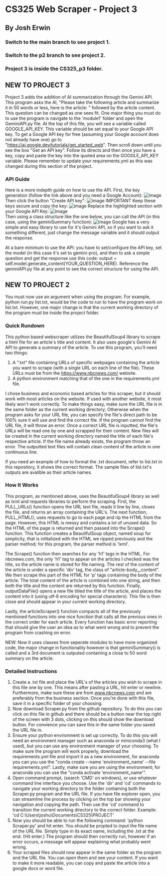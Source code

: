 # CS325 Web Scraper - Project 3
## By Josh Erwin
### Switch to the main branch to see project 1.
### Switch to the p2 branch to see project 2.
### Project 3 is inside the CS325_p3 folder.

## NEW TO PROJECT 3
Project 3 adds the addition of AI summarization through the Gemini API. This program asks the AI, "Please take the following article and summarize it in 50 words or less, here is the article: " followed by the article content. This question can be changed as one sees fit.
One major thing you must do to use the program is navigate to the 'module1' folder and open the GeminiAPI.py file. At the top of this file, you will see a variable called GOOGLE_API_KEY. This variable should be set equal to your Google API key. To get a Google API key for free (assuming your Google account does not already have one) go to "https://ai.google.dev/tutorials/get_started_web". Then scroll down until you see the box "Get an API key". Follow its directs and then once you have a key, copy and paste the key into the quoted area on the GOOGLE_API_KEY variable.
Please remember to update your requirements.yml as this was changed during this section of the project.
### API Guide
Here is a more indepth guide on how to use the API.
First, the key generation (follow the link above and you need a Google Account):
![image](https://github.com/hypwr/CS325-Python-Web-Scraping-Project/assets/147878375/9eca993a-56de-4521-9e8d-1418ed19e2c2)
Then click the button "Create API key":
![image](https://github.com/hypwr/CS325-Python-Web-Scraping-Project/assets/147878375/b6ff2ee7-fe9f-4797-857f-5349481c79c6)
IMPORTANT Keep these keys secure and copy the key:
![image](https://github.com/hypwr/CS325-Python-Web-Scraping-Project/assets/147878375/f9d0c959-1db0-492b-9bee-fa344ef52b6b)
Replace the highlighted section with your Google API Key:
![image](https://github.com/hypwr/CS325-Python-Web-Scraping-Project/assets/147878375/82e3caaa-7175-4fd8-ba7b-d3f4717aff8a)
<br/>Then using a class structure like the one below, you can call the API (in this case, using the geminiSummary function):
![image](https://github.com/hypwr/CS325-Python-Web-Scraping-Project/assets/147878375/1a1abca2-d451-4cc7-89f2-1cf5c36ea7bb)
Google has a very simple and easy library to use for it's Gemini API, so if you want to ask it something different, just change the message variable and it should output the response.

At a bare minimum to use the API: you have to set/configure the API key, set the model (in this case it's set to gemini-pro), and then to ask a simple question and get the response use this code: output = self.model.generate_content(YOUR_QUESTION_HERE). Reference the geminiAPI.py file at any point to see the correct structure for using the API.



## NEW TO PROJECT 2
You must now use an argument when using the program. For example, python run.py list.txt, would be the code to run to have the program work on list.txt. However, one major change is that the current working directory of the program must be inside the project folder.

### Quick Rundown
This python based webscraper utilizes the BeautifulSoup4 library to scrape a html file for an article's title and content. It also uses google's Gemini AI API to generate a summary of the article. To use this program, you'll need two things: 
1. A ".txt" file containing URLs of specific webpages containing the article you want to scrape (with a single URL on each line of the file). These URLs must be from the https://www.nbcnews.com/ website.
2. A python environment matching that of the one in the requirements.yml file.

  I chose business and economic based articles for this scraper, but it should work with most articles on the website. If used with another website, it most likely won't work correctly. To make things easy, make sure the URL file is in the same folder as the current working directory; Otherwise when the program asks for your URL file, you can specify the file's direct path to be 100% sure it will use and find the correct file. If the program cannot find the URL file, it will throw an error. Once a correct URL file is inputted, the file's URLs will be read one by one and scrapped for their content. New files will be created in the current working directory named the title of each file's respective article. If the file name already exists, the program throw an error. The outputted text files will contain clean content of the article in one continuous line. 

If you need an example of how to format the .txt document, refer to list.txt in this repository, it shows the correct format. The sample files of list.txt's outputs are avalible as their article names.

### How It Works
This program, as mentioned above, uses the BeautifulSoup4 library as well as lxml and requests libraries to perform the scraping. First, the PULL_URLs() function opens the URL text file, reads it line by line, closes the file, and returns an array containing the URL's. The next function, PULL_HTML(), uses requests to go to each page and rip the HTML from the page. However, this HTML is messy and contains a lot of unused data. So the HTML of the page is returned and then passed into the Scrape() function. This function creates a BeautifulSoup object, named soup for simplicity, that is intitalized with the HTML we ripped previously and the parser method; for this program, the parser method is 'lxml'. 

The Scrape() function then searches for any 'h1' tags in the HTML. For nbcnews.com, the only 'h1' tag to appear on the articles I checked was the title, so the article name is stored for file naming. The rest of the content of the article is under a specific 'div' tag, the class of "article-body__content". We then scrape this part of the HTML for 'p' tags containing the body of the article. The total content of the article is combined into one string, and then both the title and the content are returned by this function. Finally, outputDataFile() opens a new file titled the title of the article, and places the content into it (using utf-8 encoding for special characters). This file is then close and should appear in your current working directory. 

Lastly, the articleScraper() function compacts all of the previously mentioned functions into one nice function that calls all the previous ones in the correct order for each article. Every function has basic error reporting that should give the user an idea as to what went wrong and to prevent the program from crashing on error.

NEW: Now it uses classes from seperate modules to have more organized code, the major change in functionality however is that geminiSummary() is called and a 3rd document is outputed containing a close to 50 word summary on the article.

### Detailed Instructions
1. Create a .txt file and place the URL's of the articles you wish to scrape in this file one by one. This means after pasting a URL, hit enter or newline. Furthermore, make sure these are from www.nbcnews.com and are preferably from the business section. Once you're done with this file, save it in a specific folder of your choosing.
2. Now download Scraper.py from the github repository. To do this you can click on this file in github and there should be a button near the top right of the screen with 3 dots, clicking on this should show the download button. For convience you can save this in the same folder you saved the URL file in.
3. Ensure your python environment is set up correctly. To do this you will need an environment manager such as anaconda or miniconda3 (what I used), but you can use any environment manager of your choosing. To make sure the program will work properly, download the requirements.yml file and import it as a new environment, for anaconda you can you use the "conda create --name 'environment_name' --file requirements.yml". Lastly, make sure you are using the environment; for anaconda you can use the "conda activate 'environment_name'".
4. Open command prompt, (search 'CMD' on windows), or use whatever command line interface you choose. Use the 'dir' and 'cd' commands to navigate your working directory to the folder containing both the Scraper.py program and the URL file. If you have file explorer open, you can streamline the process by clicking on the top bar showing your navigation and copying the path. Then use the 'cd' command to transition the current working directory to the correct folder. Example: 'cd C:\Users\joshu\Documents\CS325\PROJECT'
5. Now you should be able to run the following command: 'python Scraper.py' and hit enter. You should be propted to input the file name of the URL file. Simply type in its exact name, including the .txt at the end. (Hit enter.) The program should then correctly run, however if an error occurs, a message will appear explaining what probably went wrong.
6. Your scraped files should now appear in the same folder as the program and the URL file. You can open them and see your content. If you want to make it more readable, you can copy and paste the article into a google docs or word file.
